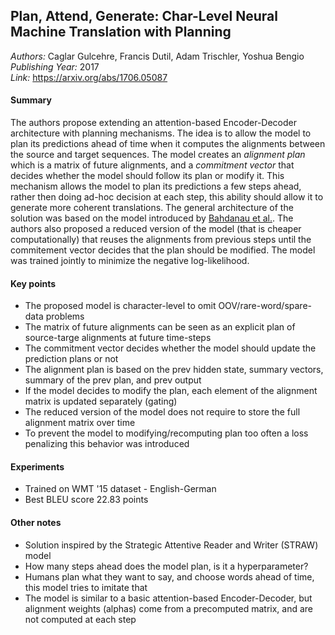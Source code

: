 ## Plan, Attend, Generate: Char-Level Neural Machine Translation with Planning
_Authors:_ Caglar Gulcehre, Francis Dutil, Adam Trischler, Yoshua Bengio    
_Publishing Year:_ 2017    
_Link:_ https://arxiv.org/abs/1706.05087     

#### Summary
The authors propose extending an attention-based Encoder-Decoder architecture with planning mechanisms. The idea is to allow the model to plan its predictions ahead of time when it computes the alignments between the source and target sequences. The model creates an _alignment plan_ which is a matrix of future alignments, and a _commitment vector_ that decides whether the model should follow its plan or modify it. This mechanism allows the model to plan its predictions a few steps ahead, rather then doing ad-hoc decision at each step, this ability should allow it to generate more coherent translations. The general architecture of the solution was based on the model introduced by [Bahdanau et al.](notes/jointly-learn-to-align-and-translate.md). The authors also proposed a reduced version of the model (that is cheaper computationally) that reuses the alignments from previous steps until the commitement vector decides that the plan should be modified. The model was trained jointly to minimize the negative log-likelihood.

#### Key points
- The proposed model is character-level to omit OOV/rare-word/spare-data problems
- The matrix of future alignments can be seen as an explicit plan of source-targe alignments at future time-steps
- The commitment vector decides whether the model should update the prediction plans or not
- The alignment plan is based on the prev hidden state, summary vectors, summary of the prev plan, and prev output
- If the model decides to modify the plan, each element of the alignment matrix is updated separately (gating)
- The reduced version of the model does not require to store the full alignment matrix over time
- To prevent the model to modifying/recomputing plan too often a loss penalizing this behavior was introduced

#### Experiments
- Trained on WMT '15 dataset - English-German
- Best BLEU score 22.83 points

#### Other notes
- Solution inspired by the Strategic Attentive Reader and Writer (STRAW) model
- How many steps ahead does the model plan, is it a hyperparameter?
- Humans plan what they want to say, and choose words ahead of time, this model tries to imitate that
- The model is similar to a basic attention-based Encoder-Decoder, but alignment weights (alphas) come from a precomputed matrix, and are not computed at each step
